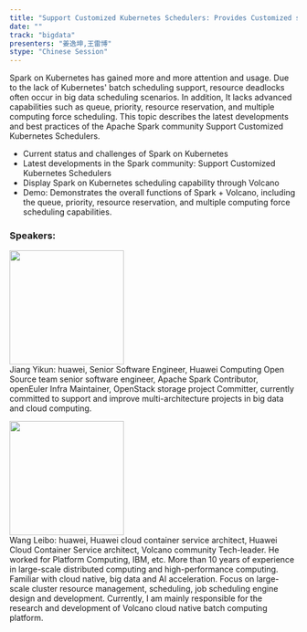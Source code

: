 ```yaml
---
title: "Support Customized Kubernetes Schedulers: Provides Customized scheduling capabilities for Spark on Kubernetes"
date: "" 
track: "bigdata"
presenters: "姜逸坤,王雷博"
stype: "Chinese Session"
---
```

Spark on Kubernetes has gained more and more attention and usage. Due to the lack of Kubernetes' batch scheduling support, resource deadlocks often occur in big data scheduling scenarios. In addition, It lacks advanced capabilities such as queue, priority, resource reservation, and multiple computing force scheduling. This topic describes the latest developments and best practices of the Apache Spark community Support Customized Kubernetes Schedulers.

- Current status and challenges of Spark on Kubernetes
- Latest developments in the Spark community: Support Customized Kubernetes Schedulers
- Display Spark on Kubernetes scheduling capability through Volcano
- Demo: Demonstrates the overall functions of Spark + Volcano, including the queue, priority, resource reservation, and multiple computing force scheduling capabilities.
 ### Speakers: 
 <img src="images/speaker/1202.png" width="200" /><br>Jiang Yikun: huawei, Senior Software Engineer, Huawei Computing Open Source team senior software engineer, Apache Spark Contributor, openEuler Infra Maintainer, OpenStack storage project Committer, currently committed to support and improve multi-architecture projects in big data and cloud computing.
 <img src="images/speaker/1202_2.png" width="200" /><br>Wang Leibo: huawei, Huawei cloud container service architect, Huawei Cloud Container Service architect, Volcano community Tech-leader. He worked for Platform Computing, IBM, etc. More than 10 years of experience in large-scale distributed computing and high-performance computing. Familiar with cloud native, big data and AI acceleration. Focus on large-scale cluster resource management, scheduling, job scheduling engine design and development. Currently, I am mainly responsible for the research and development of Volcano cloud native batch computing platform.
 